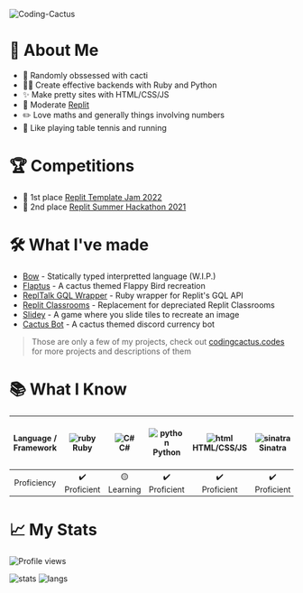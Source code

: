 ![Coding-Cactus](https://user-images.githubusercontent.com/65423356/136670915-e2afd18d-5a41-45c1-9fb6-760c89e09e65.png)


# 📝 About Me
+ 🌵 Randomly obssessed with cacti
+ 👨‍💻 Create effective backends with Ruby and Python
+ ✨ Make pretty sites with HTML/CSS/JS
+ 🔨 Moderate [Replit](https://replit.com)
+ ✏️ Love maths and generally things involving numbers
+ 🏓 Like playing table tennis and running

# 🏆 Competitions
- 🥇 1st place [Replit Template Jam 2022](https://replit.com/@CodingCactus/Codemirror-6)
- 🥈 2nd place [Replit Summer Hackathon 2021](https://github.com/Coding-Cactus/cactus-carer)

# 🛠️ What I've made
- [Bow](https://github.com/BowLang/Bow) - Statically typed interpretted language (W.I.P.)
- [Flaptus](https://github.com/Coding-Cactus/Flaptus) - A cactus themed Flappy Bird recreation
- [ReplTalk GQL Wrapper](https://github.com/Coding-Cactus/repltalk) - Ruby wrapper for Replit's GQL API
- [Replit Classrooms](https://github.com/Coding-Cactus/classrooms) - Replacement for depreciated Replit Classrooms
- [Slidey](https://github.com/Coding-Cactus/slidey) - A game where you slide tiles to recreate an image
- [Cactus Bot](https://github.com/Coding-Cactus/Cactus-Bot) - A cactus themed discord currency bot

> Those are only a few of my projects, check out [codingcactus.codes](https://codingcactus.codes) for more projects and descriptions of them

# 📚 What I Know

| Language / Framework | ![ruby](https://user-images.githubusercontent.com/65423356/136672003-6b690eaa-f892-4dfa-85e0-4f4d966ea22a.png)<br> Ruby | ![C#](https://user-images.githubusercontent.com/65423356/181918168-743a59d4-7c49-468a-8706-07c5be1f970e.png) C# | ![python](https://user-images.githubusercontent.com/65423356/136672052-498717b0-5b3e-47f4-b042-ad03e6d35423.png)<br> Python | ![html](https://user-images.githubusercontent.com/65423356/136672250-a2f13be5-30b3-405f-9083-237c4099b5a3.png)<br> HTML/CSS/JS | ![sinatra](https://user-images.githubusercontent.com/65423356/136672074-e8aec8d1-c811-451e-bbf6-88696f78d1d1.png)<br> Sinatra | ![flask](https://user-images.githubusercontent.com/65423356/136672136-e5303266-485b-4e1b-9622-1edb719c893d.png)<br> Flask | ![mongoDB](https://raw.githubusercontent.com/devicons/devicon/master/icons/mongodb/mongodb-original-wordmark.svg)<br> MongoDB | ![rails](https://user-images.githubusercontent.com/65423356/136672461-1bcda145-4974-4acf-bdfa-1ddd65ebcf78.png)<br> Rails |
|:-----------:|:---------------:|:----------------:|:---------------:|:---------------:|:----------------:|:---------------:|:------------:|:-------------:|
| Proficiency | ✔️ <br> Proficient | 🟡 <br> Learning | ✔️ <br> Proficient | ✔️ <br> Proficient | ✔️ <br> Proficient | ✔️ <br> Proficient | ✔️ <br> Proficient | 🟡 <br> Learning |

# 📈 My Stats

![Profile views](https://gpvc.arturio.dev/Coding-Cactus)

![stats](https://github-readme-stats.vercel.app/api?username=coding-cactus&count_private=true&theme=chartreuse-dark&show_icons=true&include_all_commits=true)
![langs](https://github-readme-stats.vercel.app/api/top-langs/?username=coding-cactus&layout=compact&theme=chartreuse-dark)
